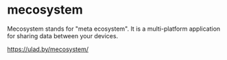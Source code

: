 # mecosystem
Mecosystem stands for "meta ecosystem". It is a multi-platform application for sharing data between your devices.

https://ulad.by/mecosystem/
